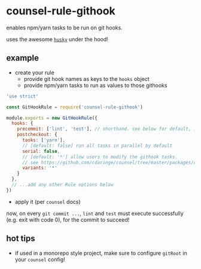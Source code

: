 # counsel-rule-githook

enables npm/yarn tasks to be run on git hooks.

uses the awesome [`husky`](https://www.npmjs.com/package/husky) under the hood!

## example

- create your rule
  - provide git hook names as keys to the `hooks` object
  - provide npm/yarn tasks to run as values to those githooks

```js
'use strict'

const GitHookRule = require('counsel-rule-githook')

module.exports = new GitHookRule({
  hooks: {
    precommit: ['lint', 'test'], // shorthand. see below for default, implicit configs
    postcheckout: {
      tasks: ['yarn'],
      // [default: false] run all tasks in parallel by default
      serial: false,
      // [default: '*'] allow users to modify the githook tasks.
      // see https://github.com/cdaringe/counsel/tree/master/packages/counsel-rule-script
      variants: '*'
    }
  },
  // ...add any other Rule options below
})
```

- apply it (per `counsel` docs)

now, on every `git commit ...`, `lint` and `test` must execute successfully (e.g. exit with code 0), for the commit to succeed!

## hot tips

- if used in a monorepo style project, make sure to configure `gitRoot` in your `counsel` config!
